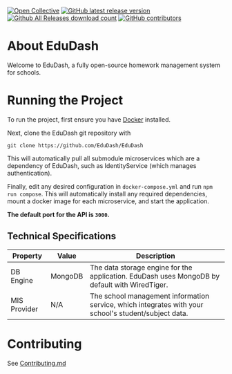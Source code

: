 [![Open Collective](https://opencollective.com/edudash/tiers/badge.svg)](https://opencollective.com/edudash/) [![GitHub latest release version](https://img.shields.io/github/v/release/edudash/edudash.svg?style=flat)](https://github.com/edudash/edudash/releases/latest) [![Github All Releases download count](https://img.shields.io/github/downloads/edudash/edudash/total.svg?style=flat)](https://github.com/edudash/edudash/releases/latest) [![GitHub contributors](https://img.shields.io/github/contributors/edudash/edudash.svg?style=flat)](https://github.com/edudash/edudash/graphs/contributors)

# About EduDash

Welcome to EduDash, a fully open-source homework management system for schools.

# Running the Project

To run the project, first ensure you have [Docker](https://www.docker.com) installed.

Next, clone the EduDash git repository with

```shell
git clone https://github.com/EduDash/EduDash
```

This will automatically pull all submodule microservices which are a dependency of EduDash, such as IdentityService (which manages authentication).

Finally, edit any desired configuration in `docker-compose.yml` and run `npm run compose`. This will automatically install any required dependencies, mount a docker image for each microservice, and start the application.

**The default port for the API is `3000`.**

## Technical Specifications

| Property     | Value   | Description                                                                                          |
| ------------ | ------- | ---------------------------------------------------------------------------------------------------- |
| DB Engine    | MongoDB | The data storage engine for the application. EduDash uses MongoDB by default with WiredTiger.        |
| MIS Provider | N/A     | The school management information service, which integrates with your school's student/subject data. |

# Contributing

See [Contributing.md](.github/Contributing.md)
